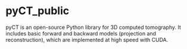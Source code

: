 # pyCT_public

pyCT is an open-source Python library for 3D computed tomography. It includes basic forward and backward models (projection and reconstruction), which are implemented at high speed with CUDA.